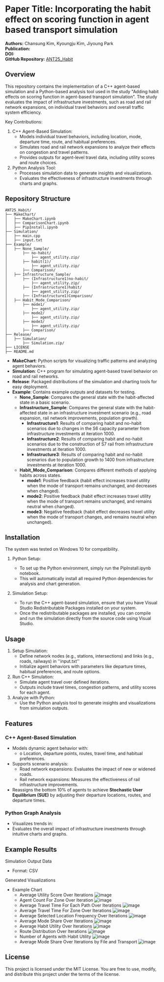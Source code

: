 # Paper Title: **Incorporating the habit effect on scoring function in agent based transport simulation**
**Authors:** Chansung Kim, Kyoungju Kim, Jiyoung Park  
**Publication:** <!--[Conference/Journal Name], [Year]-->  
**DOI:** <!--[DOI Link or "TBA"]-->  
**GitHub Repository:** [ANT25_Habit](https://github.com/kj1241/ANT25_Habit)  

## Overview
This repository contains the implementation of a C++ agent-based simulation and a Python-based analysis tool used in the study "Adding habit effects on scoring function in agent-based transport simulation". The study evaluates the impact of infrastructure investments, such as road and rail network expansions, on individual travel behaviors and overall traffic system efficiency.

Key Contributions:
1. C++ Agent-Based Simulation: 
   - Models individual travel behaviors, including location, mode, departure time, route, and habitual preferences.
   - Simulates road and rail network expansions to analyze their effects on congestion and travel patterns.
   - Provides outputs for agent-level travel data, including utility scores and route choices.
2. Python Analysis Tool:
   - Processes simulation data to generate insights and visualizations.
   - Evaluates the effectiveness of infrastructure investments through charts and graphs.

## Repository Structure
```
ANT25_Habit/
├── MakeChart/
│   ├── MakeChart.ipynb
│   ├── ComparisonChart.ipynb
│   ├── PipInstall.ipynb
├── Simulation/
│   ├── main.cpp
│   ├── input.txt
├── Example/
│   ├── None_Sample/
│       ├── no-habit/
│           ├── agent_utility.zip/
│       ├── habit(1)/
│           ├── agent_utility.zip/
│       ├── Comparison/
│   ├── Infrastructure_Sample/
│       ├── (Infrastructure1)no-habit/
│           ├── agent_utility.zip/
│       ├── (Infrastructure1)habit/
│           ├── agent_utility.zip/
│       ├── (Infrastructure1)Comparison/
│   ├── Habit_Mode_Comparison/
│       ├── mode1/
│           ├── agent_utility.zip/
│       ├── mode2/
│           ├── agent_utility.zip/
│       ├── mode3/
│           ├── agent_utility.zip/
│       ├── Comparison/
├── Release/
│   ├── Simulation/
│       ├── Simulation.zip/
├── LICENSE
├── README.md
```
- **MakeChart**: Python scripts for visualizing traffic patterns and analyzing agent behaviors.
- **Simulation**: C++ program for simulating agent-based travel behavior on road and rail networks.
- **Release**: Packaged distributions of the simulation and charting tools for easy deployment.
- **Example**: Contains example outputs and datasets for testing.
   - **None_Sample**: Compares the general state with the habit-affected state in a basic scenario.
   - **Infrastructure_Sample**: Compares the general state with the habit-affected state in an infrastructure investment scenario (e.g., road expansion, rail network improvements, population growth).
      - **Infrastructure1**: Results of comparing habit and no-habit scenarios due to changes in the S6 capacity parameter from infrastructure investments at iteration 1000.
      - **Infrastructure2**: Results of comparing habit and no-habit scenarios due to the construction of S7 rail from infrastructure investments at iteration 1000.
      - **Infrastructure3**: Results of comparing habit and no-habit scenarios due to population growth to 1400 from infrastructure investments at iteration 1000.
   - **Habit_Mode_Comparison**: Compares different methods of applying habits across states.
      - **mode1**: Positive feedback (habit effect increases travel utility when the mode of transport remains unchanged, and decreases when changed).
      - **mode2**: Positive feedback (habit effect increases travel utility when the mode of transport remains unchanged, and remains neutral when changed).
      - **mode3**: Negative feedback (habit effect decreases travel utility when the mode of transport changes, and remains neutral when unchanged).

## Installation
The system was tested on Windows 10 for compatibility.

1. Python Setup:
   - To set up the Python environment, simply run the PipInstall.ipynb notebook.
   - This will automatically install all required Python dependencies for analysis and chart generation.

2. Simulation Setup:
   - To run the C++ agent-based simulation, ensure that you have Visual Studio Redistributable Packages installed on your system.
   - Once the redistributable packages are installed, you can compile and run the simulation directly from the source code using Visual Studio.


## Usage
1. Setup Simulation:
   - Define network nodes (e.g., stations, intersections) and links (e.g., roads, railways) in ''input.txt''
   - Initialize agent behaviors with parameters like departure times, habitual preferences, and route options.
2. Run C++ Simulation:
   - Simulate agent travel over defined iterations.
   - Outputs include travel times, congestion patterns, and utility scores for each agent.
3. Analyze with Python:
   - Use the Python analysis tool to generate insights and visualizations from simulation outputs.

## Features
### C++ Agent-Based Simulation
- Models dynamic agent behavior with:
  - o	Location, departure points, routes, travel time, and habitual preferences.
- Supports scenario analysis:
  - Road network expansions: Evaluates the impact of new or widened roads.
  - Rail network expansions: Measures the effectiveness of rail infrastructure improvements.
- Reassigns the bottom 10% of agents to achieve **Stochastic User Equilibrium (SUE)** by adjusting their departure locations, routes, and departure times.
  
### Python Graph Analysis
- Visualizes trends in:
- Evaluates the overall impact of infrastructure investments through intuitive charts and graphs.

## Example Results
Simulation Output Data
- Format: CSV

Generated Visualizations
- Example Chart
   - Average Utility Score Over Iterations
     ![image](https://github.com/kj1241/ANT25_Habit/blob/main/Example/None_Sample/habit(1)/Average%20Utility%20Score%20Over%20Iterations.png?raw=true)
   - Agent Count For Zone Over Iteration
     ![image](https://github.com/kj1241/ANT25_Habit/blob/main/Example/None_Sample/habit(1)/Agent%20Count%20For%20Zone%20Over%20Iterations.png?raw=true)
   - Average Travel Time For Each Path Over Iterations
     ![image](https://github.com/kj1241/ANT25_Habit/blob/main/Example/None_Sample/habit(1)/Average%20Travel%20Time%20For%20Each%20Path%20Over%20Iterations.png?raw=true)
   - Average Travel Time For Zone Over Iterations
     ![image](https://github.com/kj1241/ANT25_Habit/blob/main/Example/None_Sample/habit(1)/Average%20Travel%20Time%20For%20Zone%20Over%20Iterations.png?raw=true)
   - Average Selected Location Frequency Over Iterations
     ![image](https://github.com/kj1241/ANT25_Habit/blob/main/Example/None_Sample/habit(1)/Average%20Selected%20Location%20Frequency%20Over%20Iterations.png?raw=true)
   - Average Mode Share Over Iterations
     ![image](https://github.com/kj1241/ANT25_Habit/blob/main/Example/None_Sample/habit(1)/Average%20Mode%20Share%20Over%20Iterations.png?raw=true)
   - Average Habit Utility Over Iterations
     ![image](https://github.com/kj1241/ANT25_Habit/blob/main/Example/None_Sample/habit(1)/Average_Habit_Utility_per_Iteration.png?raw=true)
   - Route Distribution Over Iterations
     ![image](https://github.com/kj1241/ANT25_Habit/blob/main/Example/None_Sample/habit(1)/Route%20Distribution%20Over%20Iterations.png?raw=true)
   - Number of Agents with Habit Utility
     ![image](https://github.com/kj1241/ANT25_Habit/blob/main/Example/None_Sample/habit(1)/Number_of_Agents_with_Habit_Utility.png?raw=true)
   - Average Mode Share Over Iterations by File and Transport
     ![image](https://github.com/kj1241/ANT25_Habit/blob/main/Example/None_Sample/Comparison/Average%20Mode%20Share%20Over%20Iterations%20by%20File%20and%20Transport.png?raw=true)

## License
This project is licensed under the MIT License. You are free to use, modify, and distribute this project under the terms of the license.

